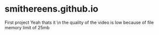 # smithereens.github.io
First project
Yeah thats it
\n the quality of the video is low because of file memory limit of 25mb

